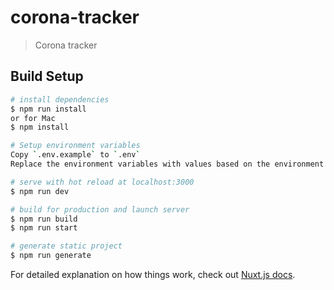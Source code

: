 # corona-tracker

> Corona tracker

## Build Setup

``` bash
# install dependencies
$ npm run install
or for Mac
$ npm install

# Setup environment variables
Copy `.env.example` to `.env`
Replace the environment variables with values based on the environment.

# serve with hot reload at localhost:3000
$ npm run dev

# build for production and launch server
$ npm run build
$ npm run start

# generate static project
$ npm run generate
```

For detailed explanation on how things work, check out [Nuxt.js docs](https://nuxtjs.org).
